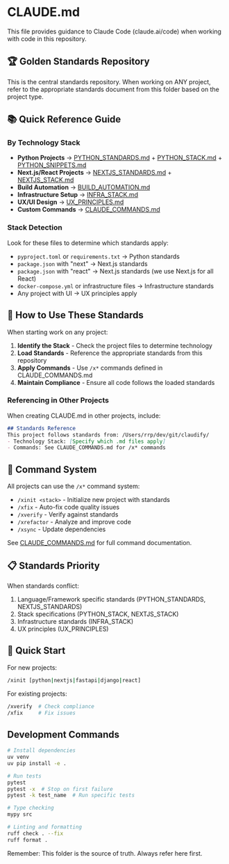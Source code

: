 # CLAUDE.md

This file provides guidance to Claude Code (claude.ai/code) when working with code in this repository.

## 🏆 Golden Standards Repository

This is the central standards repository. When working on ANY project, refer to the appropriate standards document from this folder based on the project type.

## 📚 Quick Reference Guide

### By Technology Stack
- **Python Projects** → [PYTHON_STANDARDS.md](./PYTHON_STANDARDS.md) + [PYTHON_STACK.md](./PYTHON_STACK.md) + [PYTHON_SNIPPETS.md](./PYTHON_SNIPPETS.md)
- **Next.js/React Projects** → [NEXTJS_STANDARDS.md](./NEXTJS_STANDARDS.md) + [NEXTJS_STACK.md](./NEXTJS_STACK.md)
- **Build Automation** → [BUILD_AUTOMATION.md](./BUILD_AUTOMATION.md)
- **Infrastructure Setup** → [INFRA_STACK.md](./INFRA_STACK.md)
- **UX/UI Design** → [UX_PRINCIPLES.md](./UX_PRINCIPLES.md)
- **Custom Commands** → [CLAUDE_COMMANDS.md](./CLAUDE_COMMANDS.md)

### Stack Detection
Look for these files to determine which standards apply:
- `pyproject.toml` or `requirements.txt` → Python standards
- `package.json` with "next" → Next.js standards
- `package.json` with "react" → Next.js standards (we use Next.js for all React)
- `docker-compose.yml` or infrastructure files → Infrastructure standards
- Any project with UI → UX principles apply

## 🎯 How to Use These Standards

When starting work on any project:

1. **Identify the Stack** - Check the project files to determine technology
2. **Load Standards** - Reference the appropriate standards from this repository
3. **Apply Commands** - Use `/x*` commands defined in CLAUDE_COMMANDS.md
4. **Maintain Compliance** - Ensure all code follows the loaded standards

### Referencing in Other Projects

When creating CLAUDE.md in other projects, include:
```markdown
## Standards Reference
This project follows standards from: /Users/rrp/dev/git/claudify/
- Technology Stack: [Specify which .md files apply]
- Commands: See CLAUDE_COMMANDS.md for /x* commands
```

## 🔧 Command System

All projects can use the `/x*` command system:
- `/xinit <stack>` - Initialize new project with standards
- `/xfix` - Auto-fix code quality issues
- `/xverify` - Verify against standards
- `/xrefactor` - Analyze and improve code
- `/xsync` - Update dependencies

See [CLAUDE_COMMANDS.md](./CLAUDE_COMMANDS.md) for full command documentation.

## 📋 Standards Priority

When standards conflict:
1. Language/Framework specific standards (PYTHON_STANDARDS, NEXTJS_STANDARDS)
2. Stack specifications (PYTHON_STACK, NEXTJS_STACK)
3. Infrastructure standards (INFRA_STACK)
4. UX principles (UX_PRINCIPLES)

## 🚀 Quick Start

For new projects:
```bash
/xinit [python|nextjs|fastapi|django|react]
```

For existing projects:
```bash
/xverify  # Check compliance
/xfix     # Fix issues
```

## Development Commands

```bash
# Install dependencies
uv venv
uv pip install -e .

# Run tests
pytest
pytest -x  # Stop on first failure
pytest -k test_name  # Run specific tests

# Type checking
mypy src

# Linting and formatting
ruff check . --fix
ruff format .
```

Remember: This folder is the source of truth. Always refer here first.